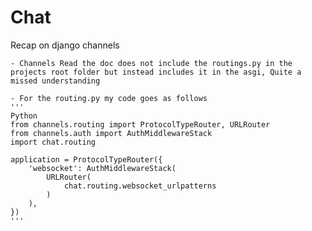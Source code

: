 # Chat
Recap on django channels

    - Channels Read the doc does not include the routings.py in the projects root folder but instead includes it in the asgi, Quite a missed understanding

    - For the routing.py my code goes as follows 
    '''
    Python
    from channels.routing import ProtocolTypeRouter, URLRouter
    from channels.auth import AuthMiddlewareStack
    import chat.routing

    application = ProtocolTypeRouter({
        'websocket': AuthMiddlewareStack(
            URLRouter(
                chat.routing.websocket_urlpatterns
            )
        ),
    })
    '''